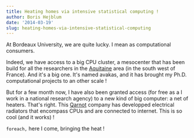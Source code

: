 ```yaml
---
title: Heating homes via intensive statistical computing !
author: Boris Hejblum
date: '2014-03-19'
slug: heating-homes-via-intensive-statistical-computing
---
```


At Bordeaux University, we are quite lucky. I mean as computational consumers.

Indeed, we have access to a big CPU cluster, a mesocenter that has been build for all the researchers in the [Aquitaine](http://en.wikipedia.org/wiki/Aquitaine) area (in the south west of France). And it's a big one. It's named avakas, and it has brought my Ph.D. computational projects to an other scale !

But for a few month now, I have also been granted access (for free as a I work in a national research agency) to a new kind of big computer: a net of heaters. That's right. This [Qarnot](http://www.qarnot-computing.com/) company has developped electrical radiators that encompass CPUs and are connected to internet. This is so cool (and it works) !

`foreach,` here I come, bringing the heat !
